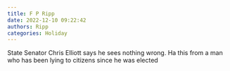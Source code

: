 ```yaml
---
title: F P Ripp
date: 2022-12-10 09:22:42
authors: Ripp
categories: Holiday
---
```


 State Senator Chris Elliott says he sees nothing wrong. Ha this from a man who has been lying to citizens since he was elected
